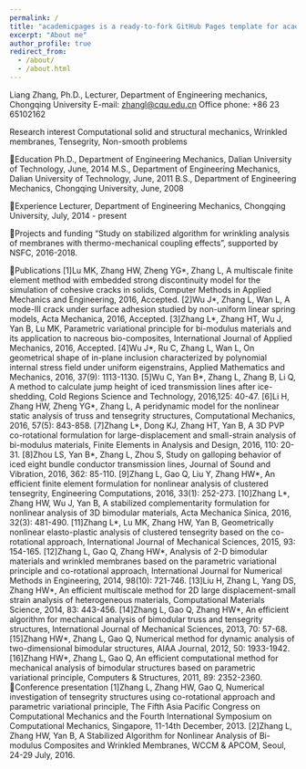 ```yaml
---
permalink: /
title: "academicpages is a ready-to-fork GitHub Pages template for academic personal websites"
excerpt: "About me"
author_profile: true
redirect_from: 
  - /about/
  - /about.html
---
```


Liang Zhang, Ph.D., Lecturer, Department of Engineering mechanics, Chongqing University
E-mail: zhangl@cqu.edu.cn
Office phone: +86 23 65102162

Research interest
Computational solid and structural mechanics, Wrinkled membranes, Tensegrity, Non-smooth problems
                        


Education
	Ph.D.,	Department of Engineering Mechanics, Dalian University of Technology, June, 2014
M.S.,	Department of Engineering Mechanics, Dalian University of Technology, June, 2011
B.S.,	Department of Engineering Mechanics, Chongqing University, June, 2008

Experience
Lecturer, Department of Engineering Mechanics, Chongqing University, July, 2014 - present

Projects and funding
“Study on stabilized algorithm for wrinkling analysis of membranes with thermo-mechanical coupling effects”, supported by NSFC, 2016-2018.

Publications
[1]Lu MK, Zhang HW, Zheng YG*, Zhang L, A multiscale finite element method with embedded strong discontinuity model for the simulation of cohesive cracks in solids, Computer Methods in Applied Mechanics and Engineering, 2016, Accepted.
[2]Wu J*, Zhang L, Wan L, A mode-III crack under surface adhesion studied by non-uniform linear spring models, Acta Mechanica, 2016, Accepted.
[3]Zhang L*, Zhang HT, Wu J, Yan B, Lu MK, Parametric variational principle for bi-modulus materials and its application to nacreous bio-composites, International Journal of Applied Mechanics, 2016, Accepted.
[4]Wu J*, Ru C, Zhang L, Wan L, On geometrical shape of in-plane inclusion characterized by polynomial internal stress field under uniform eigenstrains, Applied Mathematics and Mechanics, 2016, 37(9): 1113-1130.
[5]Wu C, Yan B*, Zhang L, Zhang B, Li Q, A method to calculate jump height of iced transmission lines after ice-shedding, Cold Regions Science and Technology, 2016,125: 40-47.
[6]Li H, Zhang HW, Zheng YG*, Zhang L, A peridynamic model for the nonlinear static analysis of truss and tensegrity structures, Computational Mechanics, 2016, 57(5): 843-858.
[7]Zhang L*, Dong KJ, Zhang HT, Yan B, A 3D PVP co-rotational formulation for large-displacement and small-strain analysis of bi-modulus materials, Finite Elements in Analysis and Design, 2016, 110: 20-31.
[8]Zhou LS, Yan B*, Zhang L, Zhou S, Study on galloping behavior of iced eight bundle conductor transmission lines, Journal of Sound and Vibration, 2016, 362: 85-110.
[9]Zhang L, Gao Q, Liu Y, Zhang HW*, An efficient finite element formulation for nonlinear analysis of clustered tensegrity, Engineering Computations, 2016, 33(1): 252-273.
[10]Zhang L*, Zhang HW, Wu J, Yan B, A stabilized complementarity formulation for nonlinear analysis of 3D bimodular materials, Acta Mechanica Sinica, 2016, 32(3): 481-490.
[11]Zhang L*, Lu MK, Zhang HW, Yan B, Geometrically nonlinear elasto-plastic analysis of clustered tensegrity based on the co-rotational approach, International Journal of Mechanical Sciences, 2015, 93: 154-165.
[12]Zhang L, Gao Q, Zhang HW*, Analysis of 2-D bimodular materials and wrinkled membranes based on the parametric variational principle and co-rotational approach, International Journal for Numerical Methods in Engineering, 2014, 98(10): 721-746.
[13]Liu H, Zhang L, Yang DS, Zhang HW*, An efficient multiscale method for 2D large displacement-small strain analysis of heterogeneous materials, Computational Materials Science, 2014, 83: 443-456.
[14]Zhang L, Gao Q, Zhang HW*, An efficient algorithm for mechanical analysis of bimodular truss and tensegrity structures, International Journal of Mechanical Sciences, 2013, 70: 57-68.
[15]Zhang HW*, Zhang L, Gao Q, Numerical method for dynamic analysis of two-dimensional bimodular structures, AIAA Journal, 2012, 50: 1933-1942.
[16]Zhang HW*, Zhang L, Gao Q, An efficient computational method for mechanical analysis of bimodular structures based on parametric variational principle, Computers & Structures, 2011, 89: 2352-2360.
Conference presentation
[1]Zhang L, Zhang HW, Gao Q, Numerical investigation of tensegrity structures using co-rotational approach and parametric variational principle, The Fifth Asia Pacific Congress on Computational Mechanics and the Fourth International Symposium on Computational Mechanics, Singapore, 11-14th December, 2013.
[2]Zhang L, Zhang HW, Yan B, A Stabilized Algorithm for Nonlinear Analysis of Bi-modulus Composites and Wrinkled Membranes, WCCM & APCOM, Seoul, 24-29 July, 2016.
